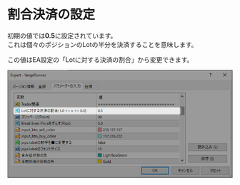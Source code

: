 # 割合決済の設定

初期の値では**0.5**に設定されています。  
これは個々のポジションのLotの半分を決済することを意味します。

この値はEA設定の「Lotに対する決済の割合」から変更できます。

![Alt text](../_img/manual/ratio_exit/2024-11-21_13h23_01.png)